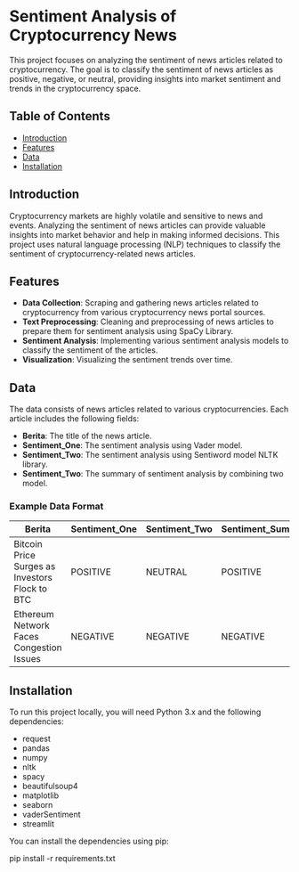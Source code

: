 # Sentiment Analysis of Cryptocurrency News

This project focuses on analyzing the sentiment of news articles related to cryptocurrency. The goal is to classify the sentiment of news articles as positive, negative, or neutral, providing insights into market sentiment and trends in the cryptocurrency space.

## Table of Contents

- [Introduction](#introduction)
- [Features](#features)
- [Data](#data)
- [Installation](#installation)
  
## Introduction

Cryptocurrency markets are highly volatile and sensitive to news and events. Analyzing the sentiment of news articles can provide valuable insights into market behavior and help in making informed decisions. This project uses natural language processing (NLP) techniques to classify the sentiment of cryptocurrency-related news articles.

## Features

- **Data Collection**: Scraping and gathering news articles related to cryptocurrency from various cryptocurrency news portal sources.
- **Text Preprocessing**: Cleaning and preprocessing of news articles to prepare them for sentiment analysis using SpaCy Library.
- **Sentiment Analysis**: Implementing various sentiment analysis models to classify the sentiment of the articles.
- **Visualization**: Visualizing the sentiment trends over time.

## Data

The data consists of news articles related to various cryptocurrencies. Each article includes the following fields:

- **Berita**: The title of the news article.
- **Sentiment_One**: The sentiment analysis using Vader model.
- **Sentiment_Two**: The sentiment analysis using Sentiword model NLTK library.
- **Sentiment_Two**: The summary of sentiment analysis by combining two model.

### Example Data Format

| Berita                                         | Sentiment_One  | Sentiment_Two    | Sentiment_Sum
|------------------------------------------------|----------------|------------------|---------------|
| Bitcoin Price Surges as Investors Flock to BTC |    POSITIVE    |     NEUTRAL      |  POSITIVE     |
| Ethereum Network Faces Congestion Issues       |    NEGATIVE    |     NEGATIVE     |  NEGATIVE     |

## Installation

To run this project locally, you will need Python 3.x and the following dependencies:
- request
- pandas
- numpy
- nltk
- spacy
- beautifulsoup4
- matplotlib
- seaborn
- vaderSentiment
- streamlit

You can install the dependencies using pip:

pip install -r requirements.txt
